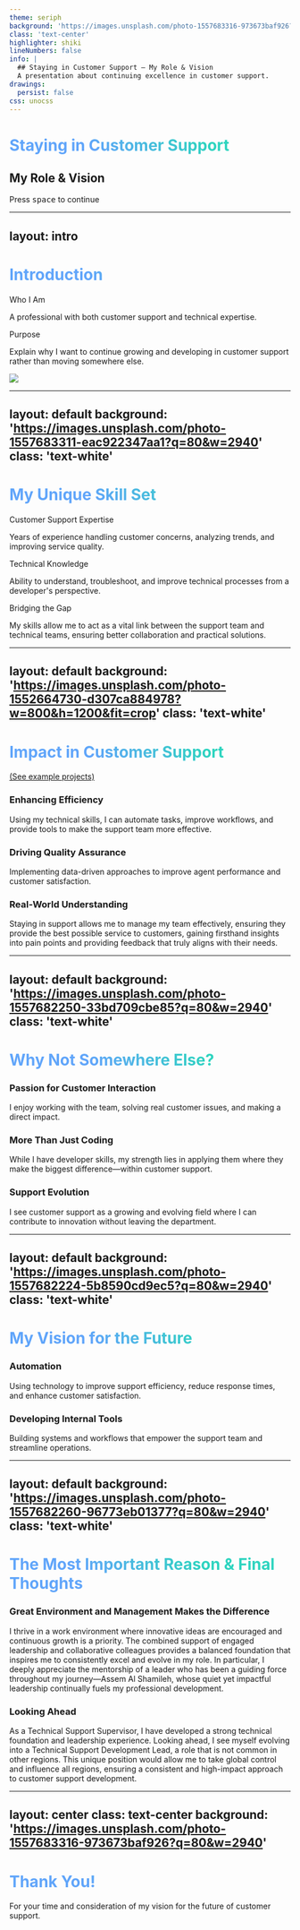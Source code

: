 ```yaml
---
theme: seriph
background: 'https://images.unsplash.com/photo-1557683316-973673baf926?q=80&w=2940'
class: 'text-center'
highlighter: shiki
lineNumbers: false
info: |
  ## Staying in Customer Support – My Role & Vision
  A presentation about continuing excellence in customer support.
drawings:
  persist: false
css: unocss
---
```


# Staying in Customer Support
## My Role & Vision

<div class="absolute bottom-10 left-0 right-0">
  <div class="border border-neutral-200/40 rounded-lg py-2 px-4 w-fit mx-auto backdrop-blur-sm">
    Press <kbd class="px-1 py-0.5 text-xs border border-neutral-200/40 rounded">space</kbd> to continue
  </div>
</div>

<style>
h1 {
  @apply bg-gradient-to-r from-blue-500 to-teal-500 bg-clip-text text-transparent;
}
</style>

---
layout: intro
---

# Introduction

<div class="grid grid-cols-2 gap-8">
<div class="flex flex-col justify-center">
  <div class="mb-8">
    <div class="text-3xl font-bold mb-4 bg-gradient-to-r from-blue-500 to-teal-500 bg-clip-text text-transparent">Who I Am</div>
    <p class="text-lg leading-relaxed">A professional with both customer support and technical expertise.</p>
  </div>

  <div>
    <div class="text-3xl font-bold mb-4 bg-gradient-to-r from-blue-500 to-teal-500 bg-clip-text text-transparent">Purpose</div>
    <p class="text-lg leading-relaxed">
      Explain why I want to continue growing and developing in customer support rather than moving somewhere else.
    </p>
  </div>
</div>

<div class="relative">
  <div class="absolute inset-0 bg-gradient-to-br from-blue-500/20 to-teal-500/20 rounded-xl"></div>
  <img src="https://i.ibb.co/VdVzrvz/IMG-2060.jpg" class="rounded-xl shadow-2xl object-cover w-full h-full" />
</div>
</div>

---
layout: default
background: 'https://images.unsplash.com/photo-1557683311-eac922347aa1?q=80&w=2940'
class: 'text-white'
---

# My Unique Skill Set

<div class="grid grid-cols-3 gap-8 mt-12">
  <div class="relative group">
    <div class="absolute inset-0 bg-gradient-to-br from-blue-600/90 to-blue-800/90 rounded-xl transition-all duration-300 group-hover:scale-[1.02]"></div>
    <div class="relative p-6 rounded-xl">
      <carbon:user-profile class="text-5xl mb-4 text-blue-200" />
      <div class="text-2xl font-bold mb-4">Customer Support Expertise</div>
      <p class="text-blue-100">Years of experience handling customer concerns, analyzing trends, and improving service quality.</p>
    </div>
  </div>

  <div class="relative group">
    <div class="absolute inset-0 bg-gradient-to-br from-teal-600/90 to-teal-800/90 rounded-xl transition-all duration-300 group-hover:scale-[1.02]"></div>
    <div class="relative p-6 rounded-xl">
      <carbon:code class="text-5xl mb-4 text-teal-200" />
      <div class="text-2xl font-bold mb-4">Technical Knowledge</div>
      <p class="text-teal-100">Ability to understand, troubleshoot, and improve technical processes from a developer's perspective.</p>
    </div>
  </div>

  <div class="relative group">
    <div class="absolute inset-0 bg-gradient-to-br from-indigo-600/90 to-indigo-800/90 rounded-xl transition-all duration-300 group-hover:scale-[1.02]"></div>
    <div class="relative p-6 rounded-xl">
      <carbon:connect class="text-5xl mb-4 text-indigo-200" />
      <div class="text-2xl font-bold mb-4">Bridging the Gap</div>
      <p class="text-indigo-100">My skills allow me to act as a vital link between the support team and technical teams, ensuring better collaboration and practical solutions.</p>
    </div>
  </div>
</div>

---
layout: default
background: 'https://images.unsplash.com/photo-1552664730-d307ca884978?w=800&h=1200&fit=crop'
class: 'text-white'
---

<div class="flex items-baseline gap-3">
  <h1>Impact in Customer Support</h1>
  <a href="https://docs.google.com/spreadsheets/d/1ygWu2SeNmH4kD6MVQAmSlRwDPqXrFhb4_SQybnpgfVg/edit?usp=sharing" target="_blank" class="text-blue-300 hover:text-blue-200 text-sm">(See example projects)</a>
</div>

<div class="grid grid-cols-3 gap-8 mt-8">
  <div class="relative group">
    <div class="absolute inset-0 bg-gradient-to-br from-blue-600/90 to-blue-800/90 rounded-xl transition-all duration-300 group-hover:scale-[1.02]"></div>
    <div class="relative p-6 rounded-xl">
      <carbon:rocket class="text-5xl mb-4 text-blue-200" />
      <h3 class="text-2xl font-bold mb-4">Enhancing Efficiency</h3>
      <p class="text-blue-100">Using my technical skills, I can automate tasks, improve workflows, and provide tools to make the support team more effective.</p>
    </div>
  </div>

  <div class="relative group">
    <div class="absolute inset-0 bg-gradient-to-br from-teal-600/90 to-teal-800/90 rounded-xl transition-all duration-300 group-hover:scale-[1.02]"></div>
    <div class="relative p-6 rounded-xl">
      <carbon:chart-average class="text-5xl mb-4 text-teal-200" />
      <h3 class="text-2xl font-bold mb-4">Driving Quality Assurance</h3>
      <p class="text-teal-100">Implementing data-driven approaches to improve agent performance and customer satisfaction.</p>
    </div>
  </div>

  <div class="relative group">
    <div class="absolute inset-0 bg-gradient-to-br from-indigo-600/90 to-indigo-800/90 rounded-xl transition-all duration-300 group-hover:scale-[1.02]"></div>
    <div class="relative p-6 rounded-xl">
      <carbon:idea class="text-5xl mb-4 text-indigo-200" />
      <h3 class="text-2xl font-bold mb-4">Real-World Understanding</h3>
      <p class="text-indigo-100">Staying in support allows me to manage my team effectively, ensuring they provide the best possible service to customers, gaining firsthand insights into pain points and providing feedback that truly aligns with their needs.</p>
    </div>
  </div>
</div>

---
layout: default
background: 'https://images.unsplash.com/photo-1557682250-33bd709cbe85?q=80&w=2940'
class: 'text-white'
---

# Why Not Somewhere Else?

<div class="grid grid-cols-3 gap-8 mt-12">
  <div class="relative group">
    <div class="absolute inset-0 bg-gradient-to-br from-blue-600/90 to-blue-800/90 rounded-xl transition-all duration-300 group-hover:scale-[1.02]"></div>
    <div class="relative p-6 rounded-xl">
      <carbon:chat class="text-5xl mb-4 text-blue-200" />
      <h3 class="text-2xl font-bold mb-4">Passion for Customer Interaction</h3>
      <p class="text-blue-100">I enjoy working with the team, solving real customer issues, and making a direct impact.</p>
    </div>
  </div>

  <div class="relative group">
    <div class="absolute inset-0 bg-gradient-to-br from-teal-600/90 to-teal-800/90 rounded-xl transition-all duration-300 group-hover:scale-[1.02]"></div>
    <div class="relative p-6 rounded-xl">
      <carbon:skill-level class="text-5xl mb-4 text-teal-200" />
      <h3 class="text-2xl font-bold mb-4">More Than Just Coding</h3>
      <p class="text-teal-100">While I have developer skills, my strength lies in applying them where they make the biggest difference—within customer support.</p>
    </div>
  </div>

  <div class="relative group">
    <div class="absolute inset-0 bg-gradient-to-br from-indigo-600/90 to-indigo-800/90 rounded-xl transition-all duration-300 group-hover:scale-[1.02]"></div>
    <div class="relative p-6 rounded-xl">
      <carbon:growth class="text-5xl mb-4 text-indigo-200" />
      <h3 class="text-2xl font-bold mb-4">Support Evolution</h3>
      <p class="text-indigo-100">I see customer support as a growing and evolving field where I can contribute to innovation without leaving the department.</p>
    </div>
  </div>
</div>

---
layout: default
background: 'https://images.unsplash.com/photo-1557682224-5b8590cd9ec5?q=80&w=2940'
class: 'text-white'
---

# My Vision for the Future

<div class="grid grid-cols-2 gap-8 mt-12">
  <div class="relative group">
    <div class="absolute inset-0 bg-gradient-to-br from-blue-600/90 to-blue-800/90 rounded-xl transition-all duration-300 group-hover:scale-[1.02]"></div>
    <div class="relative p-6 rounded-xl">
      <carbon:settings class="text-5xl mb-4 text-blue-200" />
      <h3 class="text-2xl font-bold mb-4">Automation</h3>
      <p class="text-blue-100">Using technology to improve support efficiency, reduce response times, and enhance customer satisfaction.</p>
    </div>
  </div>

  <div class="relative group">
    <div class="absolute inset-0 bg-gradient-to-br from-teal-600/90 to-teal-800/90 rounded-xl transition-all duration-300 group-hover:scale-[1.02]"></div>
    <div class="relative p-6 rounded-xl">
      <carbon:tool-box class="text-5xl mb-4 text-teal-200" />
      <h3 class="text-2xl font-bold mb-4">Developing Internal Tools</h3>
      <p class="text-teal-100">Building systems and workflows that empower the support team and streamline operations.</p>
    </div>
  </div>
</div>

---
layout: default
background: 'https://images.unsplash.com/photo-1557682260-96773eb01377?q=80&w=2940'
class: 'text-white'
---

# The Most Important Reason & Final Thoughts

<div class="grid grid-cols-1 gap-8">
  <div class="relative group">
    <div class="absolute inset-0 bg-gradient-to-br from-blue-600/90 to-blue-800/90 rounded-xl"></div>
    <div class="relative p-6 rounded-xl">
      <h3 class="text-2xl font-bold mb-4">Great Environment and Management Makes the Difference</h3>
      <p class="text-blue-100 text-lg leading-relaxed">
        I thrive in a work environment where innovative ideas are encouraged and continuous growth is a priority. The combined support of engaged leadership and collaborative colleagues provides a balanced foundation that inspires me to consistently excel and evolve in my role. In particular, I deeply appreciate the mentorship of a leader who has been a guiding force throughout my journey—Assem Al Shamileh, whose quiet yet impactful leadership continually fuels my professional development.
      </p>
    </div>
  </div>

  <div class="relative group">
    <div class="absolute inset-0 bg-gradient-to-br from-teal-600/90 to-teal-800/90 rounded-xl"></div>
    <div class="relative p-6 rounded-xl">
      <h3 class="text-2xl font-bold mb-4">Looking Ahead</h3>
      <p class="text-teal-100 text-lg leading-relaxed">
        As a Technical Support Supervisor, I have developed a strong technical foundation and leadership experience. Looking ahead, I see myself evolving into a Technical Support Development Lead, a role that is not common in other regions. This unique position would allow me to take global control and influence all regions, ensuring a consistent and high-impact approach to customer support development.
      </p>
    </div>
  </div>
</div>

---
layout: center
class: text-center
background: 'https://images.unsplash.com/photo-1557683316-973673baf926?q=80&w=2940'
---

<div class="flex flex-col items-center justify-center min-h-screen">
  <h1 class="text-6xl font-bold mb-8">
    Thank You!
  </h1>
  <p class="text-3xl text-white">
    For your time and consideration of my vision for the future of customer support.
  </p>
</div>

<style>
h1 {
  background: linear-gradient(45deg, #60A5FA 30%, #2DD4BF 70%);
  -webkit-background-clip: text;
  -webkit-text-fill-color: transparent;
  background-clip: text;
  text-fill-color: transparent;
}
</style>